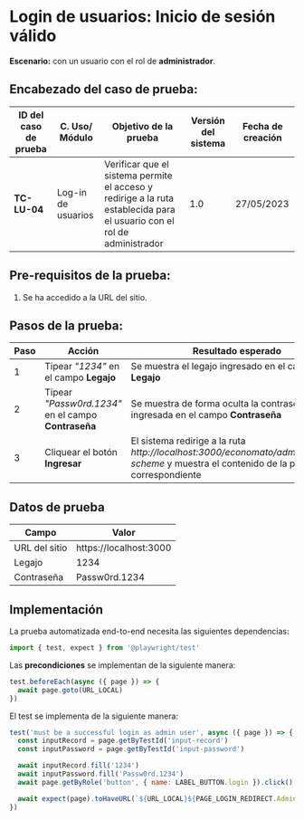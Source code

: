 # Login de usuarios: Inicio de sesión válido
**Escenario:** con un usuario con el rol de **administrador**.

## Encabezado del caso de prueba:

| ID del caso de prueba | C. Uso/ Módulo | Objetivo de la prueba | Versión del sistema | Fecha de creación |
| --------------------- | -------------- | --------------------- | ------------------- | ----------------- |
| **TC-LU-04**          | Log-in de usuarios | Verificar que el sistema permite el acceso y redirige a la ruta establecida para el usuario con el rol de administrador  | 1.0 | 27/05/2023 |

## Pre-requisitos de la prueba:
1. Se ha accedido a la URL del sitio.

## Pasos de la prueba:
| Paso | Acción | Resultado esperado |
| ---- | ------ | ------------------ |
| 1 | Tipear *"1234"* en el campo **Legajo** | Se muestra el legajo ingresado en el campo **Legajo** |
| 2 | Tipear *"Passw0rd.1234"* en el campo **Contraseña** | Se muestra de forma oculta la contraseña ingresada en el campo **Contraseña** |
| 3 | Cliquear el botón **Ingresar** | El sistema redirige a la ruta *http://localhost:3000/economato/adm/generate-scheme* y muestra el contenido de la página correspondiente |


## Datos de prueba
| Campo | Valor |
| ----- | ----- |
| URL del sitio | https://localhost:3000 |
| Legajo | 1234 |
| Contraseña | Passw0rd.1234 |


## Implementación
La prueba automatizada end-to-end necesita las siguientes dependencias: 
```javascript
import { test, expect } from '@playwright/test'
```
Las **precondiciones** se implementan de la siguiente manera:
```typescript
test.beforeEach(async ({ page }) => {
  await page.goto(URL_LOCAL)
})
```
El test se implementa de la siguiente manera:
```javascript
test('must be a successful login as admin user', async ({ page }) => {
  const inputRecord = page.getByTestId('input-record')
  const inputPassword = page.getByTestId('input-password')

  await inputRecord.fill('1234')
  await inputPassword.fill('Passw0rd.1234')
  await page.getByRole('button', { name: LABEL_BUTTON.login }).click()

  await expect(page).toHaveURL(`${URL_LOCAL}${PAGE_LOGIN_REDIRECT.Admin}`)
})
```